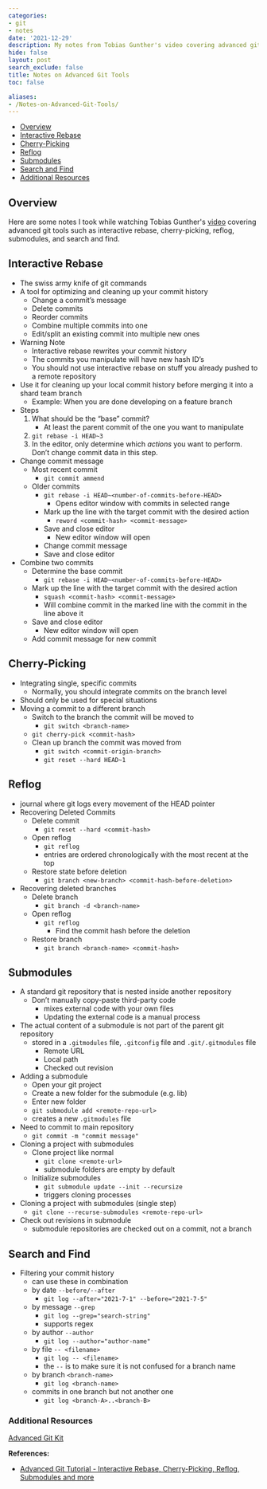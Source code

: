 ```yaml
---
categories:
- git
- notes
date: '2021-12-29'
description: My notes from Tobias Gunther's video covering advanced git tools.
hide: false
layout: post
search_exclude: false
title: Notes on Advanced Git Tools
toc: false

aliases:
- /Notes-on-Advanced-Git-Tools/
---
```


* [Overview](#overview)
* [Interactive Rebase](#interactive-rebase)
* [Cherry-Picking](#cherry-picking)
* [Reflog](#reflog)
* [Submodules](#submodules)
* [Search and Find](#search-and-find)
* [Additional Resources](#additional-resources)



## Overview

Here are some notes I took while watching Tobias Gunther's [video](https://www.youtube.com/watch?v=qsTthZi23VE) covering advanced git tools such as interactive rebase, cherry-picking, reflog, submodules, and search and find.



## Interactive Rebase

- The swiss army knife of git commands
- A tool for optimizing and cleaning up your commit history
    - Change a commit’s message
    - Delete commits
    - Reorder commits
    - Combine multiple commits into one
    - Edit/split an existing commit into multiple new ones
- Warning Note
    - Interactive rebase rewrites your commit history
    - The commits you manipulate will have new hash ID’s
    - You should not use interactive rebase on stuff you already pushed to a remote repository
- Use it for cleaning up your local commit history before merging it into a shard team branch
    - Example: When you are done developing on a feature branch
- Steps
    1. What should be the “base” commit?
        - At least the parent commit of the one you want to manipulate
    2. `git rebase -i HEAD~3`
    3. In the editor, only determine which *actions* you want to perform. Don’t change commit data in this step.
- Change commit message
    - Most recent commit
        - `git commit ammend`
    - Older commits
        - `git rebase -i HEAD~<number-of-commits-before-HEAD>`
            - Opens editor window with commits in selected range
        - Mark up the line with the target commit with the desired action
            - `reword <commit-hash> <commit-message>`
        - Save and close editor
            - New editor window will open
        - Change commit message
        - Save and close editor
- Combine two commits
    - Determine the base commit
        - `git rebase -i HEAD~<number-of-commits-before-HEAD>`
    - Mark up the line with the target commit with the desired action
        - `squash <commit-hash> <commit-message>`
        - Will combine commit in the marked line with the commit in the line above it
    - Save and close editor
        - New editor window will open
    - Add commit message for new commit

## Cherry-Picking

- Integrating single, specific commits
    - Normally, you should integrate commits on the branch level
- Should only be used for special situations
- Moving a commit to a different branch
    - Switch to the branch the commit will be moved to
        - `git switch <branch-name>`
    - `git cherry-pick <commit-hash>`
    - Clean up branch the commit was moved from
        - `git switch <commit-origin-branch>`
        - `git reset --hard HEAD~1`

## Reflog

- journal where git logs every movement of the HEAD pointer
- Recovering Deleted Commits
    - Delete commit
        - `git reset --hard <commit-hash>`
    - Open reflog
        - `git reflog`
        - entries are ordered chronologically with the most recent at the top
    - Restore state before deletion
        - `git branch <new-branch> <commit-hash-before-deletion>`
- Recovering deleted branches
    - Delete branch
        - `git branch -d <branch-name>`
    - Open reflog
        - `git reflog`
            - Find the commit hash before the deletion
    - Restore branch
        - `git branch <branch-name> <commit-hash>`
    

## Submodules

- A standard git repository that is nested inside another repository
    - Don’t manually copy-paste third-party code
        - mixes external code with your own files
        - Updating the external code is a manual process
- The actual content of a submodule is not part of the parent git repository
    - stored in a `.gitmodules` file, `.gitconfig` file and `.git/.gitmodules` file
        - Remote URL
        - Local path
        - Checked out revision
- Adding a submodule
    - Open your git project
    - Create a new folder for the submodule (e.g. lib)
    - Enter new folder
    - `git submodule add <remote-repo-url>`
    - creates a new `.gitmodules` file
- Need to commit to main repository
    - `git commit -m "commit message"`
- Cloning a project with submodules
    - Clone project like normal
        - `git clone <remote-url>`
        - submodule folders are empty by default
    - Initialize submodules
        - `git submodule update --init --recursize`
        - triggers cloning processes
- Cloning a project with submodules (single step)
    - `git clone --recurse-submodules <remote-repo-url>`
- Check out revisions in submodule
    - submodule repositories are checked out on a commit, not a branch

## Search and Find

- Filtering your commit history
    - can use these in combination
    - by date `--before/--after`
        - `git log --after="2021-7-1" --before="2021-7-5"`
    - by message `--grep`
        - `git log --grep="search-string"`
        - supports regex
    - by author `--author`
        - `git log --author="author-name"`
    - by file `-- <filename>`
        - `git log -- <filename>`
        - the `--`   is to make sure it is not confused for a branch name
    - by branch `<branch-name>`
        - `git log <branch-name>`
    - commits in one branch but not another one
        - `git log <branch-A>..<branch-B>`
    
    

### Additional Resources

[Advanced Git Kit](https://www.git-tower.com/learn/git/advanced-git-kit/)




**References:**

* [Advanced Git Tutorial - Interactive Rebase, Cherry-Picking, Reflog, Submodules and more](https://www.youtube.com/watch?v=qsTthZi23VE)

